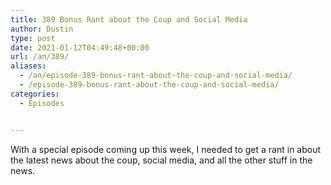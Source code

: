 ```yaml
---
title: 389 Bonus Rant about the Coup and Social Media
author: Dustin
type: post
date: 2021-01-12T04:49:48+00:00
url: /an/389/
aliases:
  - /an/episode-389-bonus-rant-about-the-coup-and-social-media/
  - /episode-389-bonus-rant-about-the-coup-and-social-media/
categories:
  - Episodes


---
```

<div id="buzzsprout-player-10552720"></div><script src="https://www.buzzsprout.com/1983601/10552720-389-bonus-rant-about-the-coup-and-social-media.js?container_id=buzzsprout-player-10552720&player=small" type="text/javascript" charset="utf-8"></script>

<!--more-->

<span data-offset-key="cn7o3-0-0">With a special episode coming up this week, I needed to get a rant in about the latest news about the coup, social media, and all the other stuff in the news.</span>